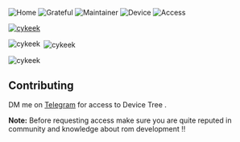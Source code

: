 ![Home](https://github.com/Cykeek-Labs/.github/assets/70019075/0e708c83-313b-467b-834f-fcd06c021b51)
![Grateful](https://github.com/Cykeek-Labs/.github/assets/70019075/f31a3dd5-5b47-46c1-83e1-28a1cec65b29)
![Maintainer](https://github.com/Cykeek-Labs/.github/assets/70019075/6a7aa751-303c-4548-8986-5699b9c7baa0)
![Device](https://github.com/Cykeek-Labs/.github/assets/70019075/9b97e3c9-1969-4c8e-8101-390d812668d4)
![Access](https://github.com/Cykeek-Labs/.github/assets/70019075/5271beed-c377-4e39-a86c-45c69894a036)

<p align="left"> <a href="https://github.com/ryo-ma/github-profile-trophy"><img src="https://github-profile-trophy.vercel.app/?username=cykeek" alt="cykeek" /></a> </p>
<p><img align="left" src="https://github-readme-stats.vercel.app/api/top-langs?username=cykeek&show_icons=true&theme=merko&locale=en&layout=compact" alt="cykeek" /></p>
<p>&nbsp;<img align="center" src="https://github-readme-stats.vercel.app/api?username=cykeek&show_icons=true&locale=en" alt="cykeek" /></p>
<p><img align="center" src="https://github-readme-streak-stats.herokuapp.com/?user=cykeek&" alt="cykeek" /></p>

## Contributing
DM me on [Telegram](https://t.me/cykeek) for access to Device Tree . 

**Note:** Before requesting access make sure you are quite reputed in community and knowledge about rom development !!
